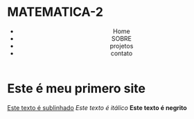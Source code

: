 # MATEMATICA-2
<body>
  <header>
    <nav>
      <ul>
        <li>Home</li>
        <li>SOBRE</li>
        <li>projetos</li>
        <li>contato</li>
      </ul>
    </nav>
  </header>
  <main>
    <h1>Este é meu primero site</h1>
    <u>Este texto é sublinhado</u>
    <i>Este texto é itálico</i>
    <b>Este texto é negrito</b>
  </main>






</body>
